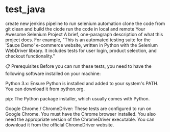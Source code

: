 # test_java
create  new jenkins pipeline to run selenium automation 
clone the code from git
clean and build the ciode
run the code in local and remote
Your Awesome Selenium Project
A brief, one-paragraph description of what this project does. For example, "This is an automated testing suite for the 'Sauce Demo' e-commerce website, written in Python with the Selenium WebDriver library. It includes tests for user login, product selection, and checkout functionality."

📋 Prerequisites
Before you can run these tests, you need to have the following software installed on your machine:

Python 3.x: Ensure Python is installed and added to your system's PATH. You can download it from python.org.

pip: The Python package installer, which usually comes with Python.

Google Chrome / ChromeDriver: These tests are configured to run on Google Chrome. You must have the Chrome browser installed. You also need the appropriate version of the ChromeDriver executable. You can download it from the official ChromeDriver website.

